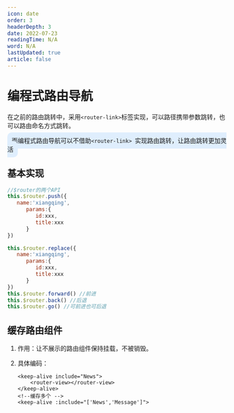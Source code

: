 ```yaml
---
icon: date
order: 3
headerDepth: 3
date: 2022-07-23
readingTime: N/A
word: N/A
lastUpdated: true
article: false
---
```


# 编程式路由导航
在之前的路由跳转中，采用`<router-link>`标签实现，可以路径携带参数跳转，也可以路由命名方式跳转。

<span style="background-Color:#dfeefd;padding:10px;border-radius:10px">而编程式路由导航可以不借助```<router-link> ```实现路由跳转，让路由跳转更加灵活</span>




## 基本实现

   ```js
   //$router的两个API
   this.$router.push({
      name:'xiangqing',
         params:{
            id:xxx,
            title:xxx
         }
   })
   
   this.$router.replace({
      name:'xiangqing',
         params:{
            id:xxx,
            title:xxx
         }
   })
   this.$router.forward() //前进
   this.$router.back() //后退
   this.$router.go() //可前进也可后退
   ```

## 缓存路由组件

1. 作用：让不展示的路由组件保持挂载，不被销毁。

2. 具体编码：

   ```vue
   <keep-alive include="News"> 
       <router-view></router-view>
   </keep-alive>
   <!--缓存多个 -->
   <keep-alive :include="['News','Message']"> 
   ```
